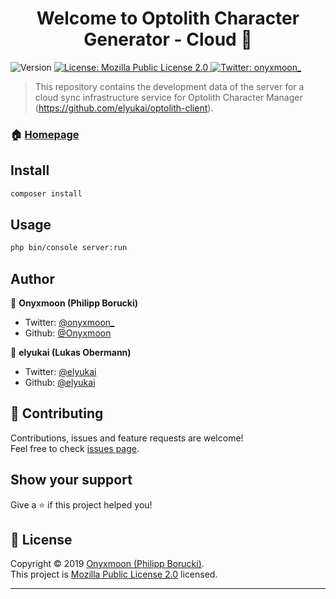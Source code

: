 <h1 align="center">Welcome to Optolith Character Generator - Cloud 👋</h1>
<p>
  <img alt="Version" src="https://img.shields.io/badge/version-0.0.0-blue.svg?cacheSeconds=2592000" />
  <a href="https://spdx.org/licenses/MPL-2.0.html">
    <img alt="License: Mozilla Public License 2.0" src="https://img.shields.io/badge/License-Mozilla Public License 2.0-yellow.svg" target="_blank" />
  </a>
  <a href="https://twitter.com/onyxmoon_">
    <img alt="Twitter: onyxmoon_" src="https://img.shields.io/twitter/follow/onyxmoon_.svg?style=social" target="_blank" />
  </a>
</p>

> This repository contains the development data of the server for a cloud sync  infrastructure service for Optolith Character Manager (https://github.com/elyukai/optolith-client).

### 🏠 [Homepage](cloud.optolith.app)

## Install

```sh
composer install
```

## Usage

```sh
php bin/console server:run
```

## Author

👤 **Onyxmoon (Philipp Borucki)**

* Twitter: [@onyxmoon_](https://twitter.com/onyxmoon_)
* Github: [@Onyxmoon](https://github.com/Onyxmoon)

👤 **elyukai (Lukas Obermann)**

* Twitter: [@elyukai](https://twitter.com/elyukai)
* Github: [@elyukai](https://github.com/elyukai/)

## 🤝 Contributing

Contributions, issues and feature requests are welcome!<br />Feel free to check [issues page](https://github.com/Onyxmoon/optolith-sync/issues).

## Show your support

Give a ⭐️ if this project helped you!

## 📝 License

Copyright © 2019 [Onyxmoon (Philipp Borucki)](https://github.com/Onyxmoon).<br />
This project is [Mozilla Public License 2.0](https://spdx.org/licenses/MPL-2.0.html) licensed.

***